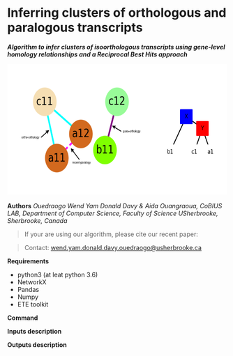 
# Inferring clusters of orthologous and paralogous transcripts

***Algorithm to infer clusters of isoorthologous transcripts using gene-level homology relationships and a Reciprocal Best Hits approach***


<p align="center">
<img src='./theme.png' alt='theme' width=auto height=300>
</p>

__Authors__
*Ouedraogo Wend Yam Donald Davy & Aida Ouangraoua, CoBIUS LAB, Department of Computer Science, Faculty of Science USherbrooke,  Sherbrooke, Canada*

> If your are using our algorithm, please cite our recent paper: 

> Contact: wend.yam.donald.davy.ouedraogo@usherbrooke.ca

__Requirements__
*   python3 (at leat python 3.6)
*   NetworkX
*   Pandas
*   Numpy
*   ETE toolkit

__Command__

__Inputs description__

__Outputs description__





